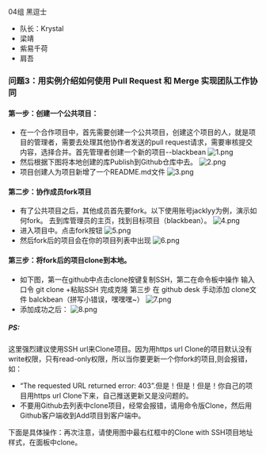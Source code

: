 04组 黑逗士

* 队长：Krystal
* 梁靖
* 紫易千荷
* 肩吾
### 问题3：用实例介绍如何使用 Pull Request 和 Merge 实现团队工作协同
#### 第一步：创建一个公共项目：
* 在一个合作项目中，首先需要创建一个公共项目，创建这个项目的人，就是项目的管理者，需要去处理其他协作者发送的pull request请求，需要审核提交内容，选择合并。首先管理者创建一个新的项目--blackbean
![1.png](http://upload-images.jianshu.io/upload_images/249863-3e96ca878df9b545.png?imageMogr2/auto-orient/strip%7CimageView2/2/w/1240)
* 然后根据下图将本地创建的库Publish到Github仓库中去。 
![2.png](http://upload-images.jianshu.io/upload_images/249863-2d3a409943c94b22.png?imageMogr2/auto-orient/strip%7CimageView2/2/w/1240)
* 项目创建人为项目新增了一个README.md文件
![3.png](http://upload-images.jianshu.io/upload_images/249863-9acf2974d8e57935.png?imageMogr2/auto-orient/strip%7CimageView2/2/w/1240)

#### 第二步：协作成员fork项目
* 有了公共项目之后，其他成员首先要fork。以下使用账号jacklyy为例，演示如何fork。 去到库管理员的主页，找到目标项目（blackbean）。
![4.png](http://upload-images.jianshu.io/upload_images/249863-e7acbdc14e9e48e1.png?imageMogr2/auto-orient/strip%7CimageView2/2/w/1240)
* 进入项目中。点击fork按钮
![5.png](http://upload-images.jianshu.io/upload_images/249863-cb480bebdba84f34.png?imageMogr2/auto-orient/strip%7CimageView2/2/w/1240)
* 然后fork后的项目会在你的项目列表中出现
![6.png](http://upload-images.jianshu.io/upload_images/249863-ae2d4cdddd586c36.png?imageMogr2/auto-orient/strip%7CimageView2/2/w/1240)

#### 第三步：将fork后的项目clone到本地。
* 如下图，第一在github中点击clone按键复制SSH，第二在命令板中操作 输入口令 git clone +粘贴SSH 完成克隆 第三步 在 github desk 手动添加 clone文件 balckbean（拼写小错误，嘿嘿嘿~）
![7.png](http://upload-images.jianshu.io/upload_images/249863-78ffee294e6c40fd.png?imageMogr2/auto-orient/strip%7CimageView2/2/w/1240)
* 添加成功之后：
![8.png](http://upload-images.jianshu.io/upload_images/249863-f800c319ee5235be.png?imageMogr2/auto-orient/strip%7CimageView2/2/w/1240)

##### PS:

这里强烈建议使用SSH url来Clone项目。因为用https url Clone的项目默认没有write权限，只有read-only权限，所以当你要更新一个你fork的项目,则会报错，如： 
* “The requested URL returned error: 403”.但是！但是！但是！你自己的项目用https url Clone下来，自己推送更新又是没问题的。
* 不要用Github去列表中clone项目，经常会报错，请用命令版Clone，然后用Github客户端收到Add项目到客户端中。 

下面是具体操作：再次注意，请使用图中最右红框中的Clone with SSH项目地址样式，在面板中clone。
